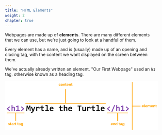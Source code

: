 ```yaml
---
title: "HTML Elements"
weight: 2
chapter: true
---
```


Webpages are made up of **elements**.
There are many different elements that we can use, but we're just going to look at a handful of them.

Every element has a name, and is (usually) made up of an opening and closing tag, with the content we want displayed on the screen between them.

We've actually already written an element.
"Our First Webpage" used an `h1` tag, otherwise known as a heading tag.

![Annotated HTML Element showing opening and closing tags and content..](../images/element.png)
